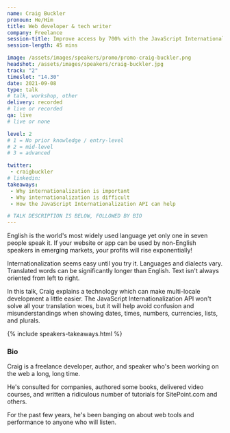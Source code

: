 ```yaml
---
name: Craig Buckler
pronoun: He/Him
title: Web developer & tech writer
company: Freelance
session-title: Improve access by 700% with the JavaScript Internationalization API
session-length: 45 mins

image: /assets/images/speakers/promo/promo-craig-buckler.png
headshot: /assets/images/speakers/craig-buckler.jpg
track: "2"
timeslot: "14.30"
date: 2021-09-08
type: talk
# talk, workshop, other
delivery: recorded
# live or recorded
qa: live
# live or none

level: 2
# 1 = No prior knowledge / entry-level
# 2 = mid-level
# 3 = advanced

twitter:
 - craigbuckler
# linkedin: 
takeaways:
 - Why internationalization is important
 - Why internationalization is difficult
 - How the JavaScript Internationalization API can help

# TALK DESCRIPTION IS BELOW, FOLLOWED BY BIO
---
```


English is the world's most widely used language yet only one in seven people speak it. If your website or app can be used by non-English speakers in emerging markets, your profits will rise exponentially!

Internationalization seems easy until you try it. Languages and dialects vary. Translated words can be significantly longer than English. Text isn't always oriented from left to right.

In this talk, Craig explains a technology which can make multi-locale development a little easier. The JavaScript Internationalization API won't solve all your translation woes, but it will help avoid confusion and misunderstandings when showing dates, times, numbers, currencies, lists, and plurals.

{% include speakers-takeaways.html %}

<h3>Bio</h3>
<p>Craig is a freelance developer, author, and speaker who's been working on the web a long, long time.

He's consulted for companies, authored some books, delivered video courses, and written a ridiculous number of tutorials for SitePoint.com and others.

For the past few years, he's been banging on about web tools and performance to anyone who will listen.</p>